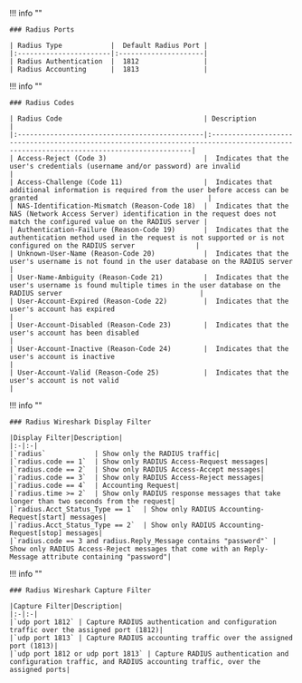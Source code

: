 !!! info ""

    ### Radius Ports

    | Radius Type            |  Default Radius Port |
    |:-----------------------|:---------------------|
    | Radius Authentication  |  1812                |
    | Radius Accounting      |  1813                |


!!! info ""

    ### Radius Codes

    | Radius Code 									| Description 																				                                             |
    |:----------------------------------------------|:---------------------------------------------------------------------------------------------------------------------------------------|
    | Access-Reject (Code 3) 						|  Indicates that the user's credentials (username and/or password) are invalid 														 |
    | Access-Challenge (Code 11) 					|  Indicates that additional information is required from the user before access can be granted 										 |
    | NAS-Identification-Mismatch (Reason-Code 18) 	|  Indicates that the NAS (Network Access Server) identification in the request does not match the configured value on the RADIUS server |
    | Authentication-Failure (Reason-Code 19) 		|  Indicates that the authentication method used in the request is not supported or is not configured on the RADIUS server 				 |
    | Unknown-User-Name (Reason-Code 20) 			|  Indicates that the user's username is not found in the user database on the RADIUS server 											 |
    | User-Name-Ambiguity (Reason-Code 21) 			|  Indicates that the user's username is found multiple times in the user database on the RADIUS server 								 |
    | User-Account-Expired (Reason-Code 22) 		|  Indicates that the user's account has expired 																						 |
    | User-Account-Disabled (Reason-Code 23) 		|  Indicates that the user's account has been disabled																					 |
    | User-Account-Inactive (Reason-Code 24) 		|  Indicates that the user's account is inactive 																						 |
    | User-Account-Valid (Reason-Code 25) 			|  Indicates that the user's account is not valid 																						 |

!!! info ""

    ### Radius Wireshark Display Filter

    |Display Filter|Description|
    |:-|:-|
    |`radius` 			 | Show only the RADIUS traffic|
    |`radius.code == 1`  | Show only RADIUS Access-Request messages|
    |`radius.code == 2`  | Show only RADIUS Access-Accept messages|
    |`radius.code == 3`  | Show only RADIUS Access-Reject messages|
    |`radius.code == 4`  | Accounting Request|
    |`radius.time >= 2`  | Show only RADIUS response messages that take longer than two seconds from the request|
    |`radius.Acct_Status_Type == 1`  | Show only RADIUS Accounting-Request[start] messages|
    |`radius.Acct_Status_Type == 2`  | Show only RADIUS Accounting-Request[stop] messages|
    |`radius.code == 3 and radius.Reply_Message contains "password"` | Show only RADIUS Access-Reject messages that come with an Reply-Message attribute containing "password"|


!!! info ""

    ### Radius Wireshark Capture Filter

    |Capture Filter|Description|
    |:-|:-|
    |`udp port 1812` | Capture RADIUS authentication and configuration traffic over the assigned port (1812)|
    |`udp port 1813` | Capture RADIUS accounting traffic over the assigned port (1813)|
    |`udp port 1812 or udp port 1813` | Capture RADIUS authentication and configuration traffic, and RADIUS accounting traffic, over the assigned ports|
